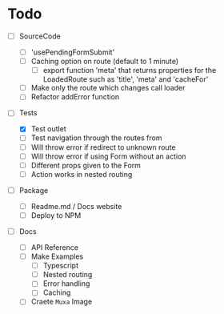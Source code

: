 # Todo

- [ ] SourceCode

  - [ ] 'usePendingFormSubmit'
  - [ ] Caching option on route (default to 1 minute)
    - [ ] export function 'meta' that returns properties for the LoadedRoute
          such as 'title', 'meta' and 'cacheFor'
  - [ ] Make only the route which changes call loader
  - [ ] Refactor addError function

- [ ] Tests

  - [x] Test outlet
  - [ ] Test navigation through the routes from <Document />
  - [ ] Will throw error if redirect to unknown route
  - [ ] Will throw error if using Form without an action
  - [ ] Different props given to the Form
  - [ ] Action works in nested routing

- [ ] Package

  - [ ] Readme.md / Docs website
  - [ ] Deploy to NPM

- [ ] Docs

  - [ ] API Reference
  - [ ] Make Examples
    - [ ] Typescript
    - [ ] Nested routing
    - [ ] Error handling
    - [ ] Caching
  - [ ] Craete `Muxa` Image
